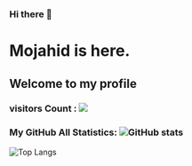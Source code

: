 ### Hi there 👋
# Mojahid is here.

## Welcome to my profile
### visitors Count : ![](https://visitor-badge.laobi.icu/badge?page_id=islamshaheb.islamshaheb)
### My GitHub All Statistics: ![GitHub stats](https://github-readme-stats.vercel.app/api?username=islamshaheb&show_icons=true&theme=tokyonight)
![Top Langs](https://github-readme-stats.vercel.app/api/top-langs/?username=islamshaheb&theme=tokyonight)

